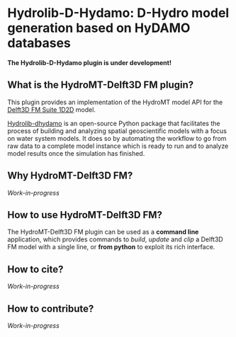 # Hydrolib-D-Hydamo: D-Hydro model generation based on HyDAMO databases
**The Hydrolib-D-Hydamo plugin is under development!**

## What is the HydroMT-Delft3D FM plugin?
This plugin provides an implementation of the HydroMT model API for the [Delft3D FM Suite 1D2D](https://www.deltares.nl/nl/software/d-hydro-suite-1d2d/) model.

[Hydrolib-dhydamo](https://deltares.github.io/hydromt/latest/) is an open-source Python package that facilitates the process of
building and analyzing spatial geoscientific models with a focus on water system models.
It does so by automating the workflow to go from raw data to a complete model instance which
is ready to run and to analyze model results once the simulation has finished. 

## Why HydroMT-Delft3D FM?
*Work-in-progress*

## How to use HydroMT-Delft3D FM?
The HydroMT-Delft3D FM plugin can be used as a **command line** application, which provides commands to *build*,
*update* and *clip* a Delft3D FM model with a single line, or **from python** to exploit its rich interface.

## How to cite?
*Work-in-progress*

## How to contribute?
*Work-in-progress*

